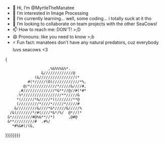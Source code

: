 - 👋 Hi, I’m @MyrtleTheManatee
- 👀 I’m interested in Image Processing
- 🌱 I’m currently learning... well, some coding... i totally suck at it tho 
- 💞️ I’m looking to collaborate on team projects with the other SeaCows!
- 📫 How to reach me: DON'T! >;D
- 😄 Pronouns: like you need to know >;b
- ⚡ Fun fact: manatees don't have any natural predators, cuz everybody luvs seacows <3                    

{
                   
                       ,%&%%%&%*.     
                    &/////////////@    
                 (&////////////////(*  
              #(*/////(O)////////////*%, 
            @/*////////////*/////&////#,
          ,#//////////////*&**//@//#(*#*
         .%*/////////////////**/////&  
         *(//////*&/////*((///////**@  
         (/////////*////*/////*/////# 
        &/////////&////*&*/////&/////% 
      /&(///////*/#(////*&*/%/  @*//(* 
     &*/////////#@%&**//*)      ,@#@   
     &**/////////#  .#%/                
       *#%&#(/(&,                                                 
}}}}}}}}
